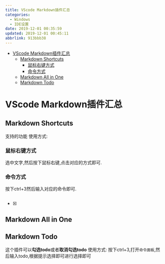 ```yaml
---
title: VScode Markdown插件汇总
categories: 
  - Windows
  - IDE设置
date: 2019-12-01 00:35:59
updated: 2019-12-01 00:45:11
abbrlink: 913bbb38
---
```

<div id='my_toc'>

- [VScode Markdown插件汇总](/blog/913bbb38/#VScode-Markdown插件汇总)
    - [Markdown Shortcuts](/blog/913bbb38/#Markdown-Shortcuts)
        - [鼠标右键方式](/blog/913bbb38/#鼠标右键方式)
        - [命令方式](/blog/913bbb38/#命令方式)
    - [Markdown All in One](/blog/913bbb38/#Markdown-All-in-One)
    - [Markdown Todo](/blog/913bbb38/#Markdown-Todo)

</div>
<!--more-->
<script>if (navigator.platform.search('arm')==-1){document.getElementById('my_toc').style.display = 'none';}</script>

<!--end-->
# VScode Markdown插件汇总

## Markdown Shortcuts
支持的功能
使用方式:
### 鼠标右键方式
选中文字,然后按下鼠标右键,点击对应的方式即可.
### 命令方式
按下ctrl+3然后输入对应的命令即可.
```

```
- [x] 
## Markdown All in One

## Markdown Todo
这个插件可以**勾选todo**或者**取消勾选todo**
使用方式:
按下ctrl+3,打开`命令面板`,然后输入todo,根据提示选择即可进行选择即可
